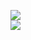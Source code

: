 [![](https://img.shields.io/badge/Made%20With-Github%20Spray-lightgrey.svg?style=for-the-badge&logo=github)](https://github.com/Annihil/github-spray#25643)  
[![](https://i.imgur.com/2DrTn0Z.gif)](https://github.com/Annihil/github-spray)